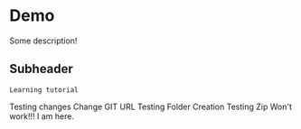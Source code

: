 # Demo

Some description!

## Subheader

    Learning tutorial

Testing changes
Change
GIT URL
Testing Folder Creation
Testing Zip
Won't work!!!
I am here.
